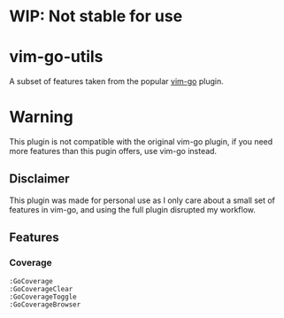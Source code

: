 # WIP: Not stable for use

# vim-go-utils

A subset of features taken from the popular [vim-go](https://github.com/fatih/vim-go) plugin.

# Warning

This plugin is not compatible with the original vim-go plugin, if you need more features than this
pugin offers, use vim-go instead.

## Disclaimer

This plugin was made for personal use as I only care about a small set of features in vim-go, and
using the full plugin disrupted my workflow.

## Features

### Coverage

```
:GoCoverage
:GoCoverageClear
:GoCoverageToggle
:GoCoverageBrowser
```
